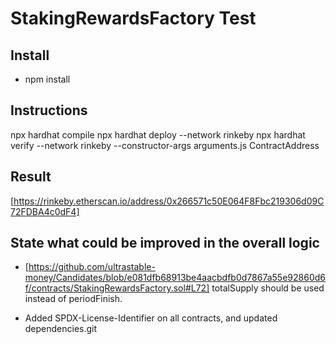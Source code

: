 # StakingRewardsFactory Test

## Install

- npm install

## Instructions

npx hardhat compile
npx hardhat deploy --network rinkeby
npx hardhat verify --network rinkeby --constructor-args arguments.js ContractAddress 

## Result
[https://rinkeby.etherscan.io/address/0x266571c50E064F8Fbc219306d09C72FDBA4c0dF4]
## State what could be improved in the overall logic

- [https://github.com/ultrastable-money/Candidates/blob/e081dfb68913be4aacbdfb0d7867a55e92860d6f/contracts/StakingRewardsFactory.sol#L72] 
  totalSupply should be used instead of periodFinish.

- Added SPDX-License-Identifier on all contracts, and updated dependencies.git